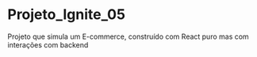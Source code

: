 # Projeto_Ignite_05
Projeto que simula um E-commerce, construído com React puro mas com interações com backend
